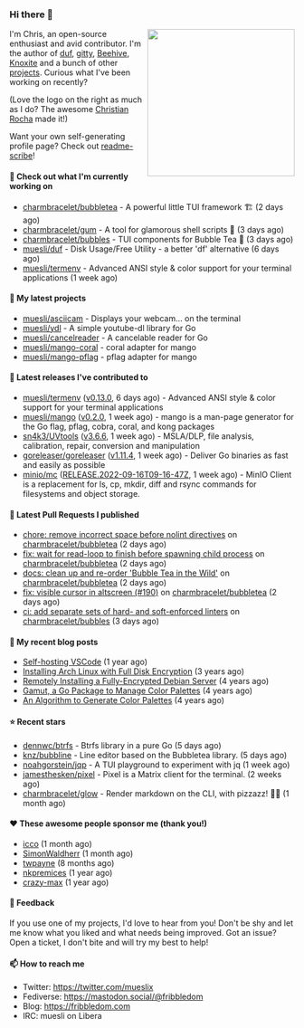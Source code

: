 ### Hi there 👋

<img align="right" src="https://raw.githubusercontent.com/muesli/muesli/master/assets/termenv.png" width="260">

I'm Chris, an open-source enthusiast and avid contributor. I'm the author of [duf](https://github.com/muesli/duf),
[gitty](https://github.com/muesli/gitty), [Beehive](https://github.com/muesli/beehive), [Knoxite](https://github.com/knoxite/knoxite)
 and a bunch of other [projects](https://fribbledom.com/projects/). Curious what I've been working on recently?

(Love the logo on the right as much as I do? The awesome [Christian Rocha](https://github.com/meowgorithm/) made it!)

Want your own self-generating profile page? Check out [readme-scribe](https://github.com/muesli/readme-scribe)!

#### 👷 Check out what I'm currently working on

- [charmbracelet/bubbletea](https://github.com/charmbracelet/bubbletea) - A powerful little TUI framework 🏗 (2 days ago)
- [charmbracelet/gum](https://github.com/charmbracelet/gum) - A tool for glamorous shell scripts 🎀 (3 days ago)
- [charmbracelet/bubbles](https://github.com/charmbracelet/bubbles) - TUI components for Bubble Tea 🫧 (3 days ago)
- [muesli/duf](https://github.com/muesli/duf) - Disk Usage/Free Utility - a better &#39;df&#39; alternative (6 days ago)
- [muesli/termenv](https://github.com/muesli/termenv) - Advanced ANSI style &amp; color support for your terminal applications (1 week ago)

#### 🌱 My latest projects

- [muesli/asciicam](https://github.com/muesli/asciicam) - Displays your webcam... on the terminal
- [muesli/ydl](https://github.com/muesli/ydl) - A simple youtube-dl library for Go
- [muesli/cancelreader](https://github.com/muesli/cancelreader) - A cancelable reader for Go
- [muesli/mango-coral](https://github.com/muesli/mango-coral) - coral adapter for mango
- [muesli/mango-pflag](https://github.com/muesli/mango-pflag) - pflag adapter for mango

#### 🔭 Latest releases I've contributed to

- [muesli/termenv](https://github.com/muesli/termenv) ([v0.13.0](https://github.com/muesli/termenv/releases/tag/v0.13.0), 6 days ago) - Advanced ANSI style &amp; color support for your terminal applications
- [muesli/mango](https://github.com/muesli/mango) ([v0.2.0](https://github.com/muesli/mango/releases/tag/v0.2.0), 1 week ago) - mango is a man-page generator for the Go flag, pflag, cobra, coral, and kong packages
- [sn4k3/UVtools](https://github.com/sn4k3/UVtools) ([v3.6.6](https://github.com/sn4k3/UVtools/releases/tag/v3.6.6), 1 week ago) - MSLA/DLP, file analysis, calibration, repair, conversion and manipulation
- [goreleaser/goreleaser](https://github.com/goreleaser/goreleaser) ([v1.11.4](https://github.com/goreleaser/goreleaser/releases/tag/v1.11.4), 1 week ago) - Deliver Go binaries as fast and easily as possible
- [minio/mc](https://github.com/minio/mc) ([RELEASE.2022-09-16T09-16-47Z](https://github.com/minio/mc/releases/tag/RELEASE.2022-09-16T09-16-47Z), 1 week ago) - MinIO Client is a replacement for ls, cp, mkdir, diff and rsync commands for filesystems and object storage.

#### 🔨 Latest Pull Requests I published

- [chore: remove incorrect space before nolint directives](https://github.com/charmbracelet/bubbletea/pull/465) on [charmbracelet/bubbletea](https://github.com/charmbracelet/bubbletea) (2 days ago)
- [fix: wait for read-loop to finish before spawning child process](https://github.com/charmbracelet/bubbletea/pull/464) on [charmbracelet/bubbletea](https://github.com/charmbracelet/bubbletea) (2 days ago)
- [docs: clean up and re-order &#39;Bubble Tea in the Wild&#39;](https://github.com/charmbracelet/bubbletea/pull/463) on [charmbracelet/bubbletea](https://github.com/charmbracelet/bubbletea) (2 days ago)
- [fix: visible cursor in altscreen (#190)](https://github.com/charmbracelet/bubbletea/pull/462) on [charmbracelet/bubbletea](https://github.com/charmbracelet/bubbletea) (2 days ago)
- [ci: add separate sets of hard- and soft-enforced linters](https://github.com/charmbracelet/bubbles/pull/258) on [charmbracelet/bubbles](https://github.com/charmbracelet/bubbles) (3 days ago)

#### 📜 My recent blog posts

- [Self-hosting VSCode](https://fribbledom.com/posts/selfhosting-vscode/) (1 year ago)
- [Installing Arch Linux with Full Disk Encryption](https://fribbledom.com/posts/encrypted-arch-install/) (3 years ago)
- [Remotely Installing a Fully-Encrypted Debian Server](https://fribbledom.com/posts/encrypted-remote-debian-install/) (4 years ago)
- [Gamut, a Go Package to Manage Color Palettes](https://fribbledom.com/posts/gamut-package-to-handle-color-palettes/) (4 years ago)
- [An Algorithm to Generate Color Palettes](https://fribbledom.com/posts/an-algorithm-to-generate-color-palettes/) (4 years ago)

#### ⭐ Recent stars

- [dennwc/btrfs](https://github.com/dennwc/btrfs) - Btrfs library in a pure Go (5 days ago)
- [knz/bubbline](https://github.com/knz/bubbline) - Line editor based on the Bubbletea library. (5 days ago)
- [noahgorstein/jqp](https://github.com/noahgorstein/jqp) - A TUI playground to experiment with jq (1 week ago)
- [jamesthesken/pixel](https://github.com/jamesthesken/pixel) - Pixel is a Matrix client for the terminal. (2 weeks ago)
- [charmbracelet/glow](https://github.com/charmbracelet/glow) - Render markdown on the CLI, with pizzazz! 💅🏻 (1 month ago)

#### ❤️ These awesome people sponsor me (thank you!)

- [icco](https://github.com/icco) (1 month ago)
- [SimonWaldherr](https://github.com/SimonWaldherr) (1 month ago)
- [twpayne](https://github.com/twpayne) (8 months ago)
- [nkpremices](https://github.com/nkpremices) (1 year ago)
- [crazy-max](https://github.com/crazy-max) (1 year ago)

#### 💬 Feedback

If you use one of my projects, I'd love to hear from you! Don't be shy and let me know what you liked
and what needs being improved. Got an issue? Open a ticket, I don't bite and will try my best to help!

#### 📫 How to reach me

- Twitter: https://twitter.com/mueslix
- Fediverse: https://mastodon.social/@fribbledom
- Blog: https://fribbledom.com
- IRC: muesli on Libera
